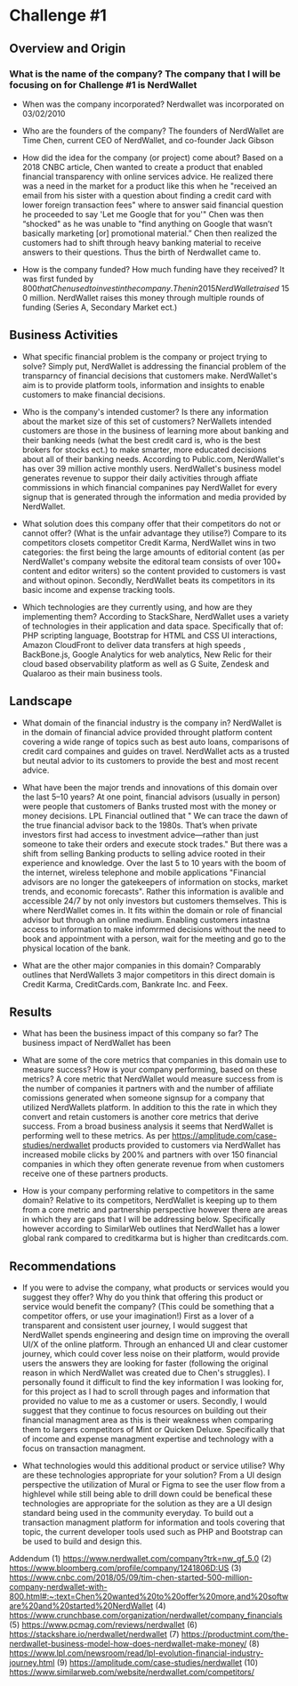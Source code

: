 # Challenge #1

## Overview and Origin

### What is the name of the company? The company that I will be focusing on for Challenge #1 is NerdWallet 

* When was the company incorporated? Nerdwallet was incorporated on 03/02/2010

* Who are the founders of the company? The founders of NerdWallet are Time Chen, current CEO of NerdWallet, and co-founder Jack Gibson

* How did the idea for the company (or project) come about? Based on a 2018 CNBC article, Chen wanted to create a product that enabled financial transparency with online services advice. He realized there was a need in the market for a product like this when he "received an email from his sister with a question about finding a credit card with lower foreign transaction fees" where to answer said financial question he proceeded to say 'Let me Google that for you'" Chen was then “shocked" as he was unable to "find anything on Google that wasn’t basically marketing [or] promotional material.” Chen then realized the customers had to shift through heavy banking material to receive answers to their questions. Thus the birth of Nerdwallet came to. 

* How is the company funded? How much funding have they received? It was first funded by $800 that Chen used to invest in the company. Then in 2015 NerdWallet raised ~$150 million. NerdWallet raises this money through multiple rounds of funding (Series A,  Secondary Market ect.)


## Business Activities

* What specific financial problem is the company or project trying to solve? Simply put, NerdWallet is addressing the financial problem of the transparncy of financial decisions that customers make. NerdWallet's aim is to provide platform tools, information and insights to enable customers to make financial decisions. 

* Who is the company's intended customer?  Is there any information about the market size of this set of customers? NerWallets intended customers are those in the business of learning more about banking and their banking needs (what the best credit card is, who is the best brokers for stocks ect.) to make smarter, more educated decisions about all of their banking needs. According to Public.com, NerdWallet's has over 39 million active monthly users. NerdWallet's business model generates revenue to suppor their daily activities through affiate commissions in which financial companines pay NerdWallet for every signup that is generated through the information and media provided by NerdWallet. 

* What solution does this company offer that their competitors do not or cannot offer? (What is the unfair advantage they utilise?) Compare to its competitors closets competitor Credit Karma, NerdWallet wins in two categories: the first being the large amounts of editorial content (as per NerdWallet's company website the  editoral team consists of over 100+ content and editor writers) so the content provided to customers is vast and without opinon. Secondly, NerdWallet beats its competitors in its basic income and expense tracking tools. 

* Which technologies are they currently using, and how are they implementing them? According to StackShare, NerdWallet uses a variety of technologies in their application and data space. Specifically that of: PHP scripting language, Bootstrap for HTML and CSS UI interactions, Amazon CloudFront to deliver data transfers at high speeds , BackBone.js, Google Analytics for web analytics, New Relic for their cloud based observability platform as well as G Suite, Zendesk and Qualaroo as their main business tools. 


## Landscape

* What domain of the financial industry is the company in? NerdWallet is in the domain of financial advice provided throught platform content covering a wide range of topics such as best auto loans, comparisons of credit card compaines and guides on travel. NerdWallet acts as a trusted but neutal advior to its customers to provide the best and most recent advice. 

* What have been the major trends and innovations of this domain over the last 5–10 years? At one point, financial advisors (usually in person) were people that customers of Banks trusted most with the money or money decisions.  LPL Financial outlined that " We can trace the dawn of the true financial advisor back to the 1980s. That’s when private investors first had access to investment advice—rather than just someone to take their orders and execute stock trades." But there was a shift from selling Banking products to selling advice rooted in their experience and knowledge. Over the last 5 to 10 years with the boom of the internet, wireless telephone and mobile applications "Financial advisors are no longer the gatekeepers of information on stocks, market trends, and economic forecasts". Rather this information is avalible and accessible 24/7 by not only investors but customers themselves. This is where NerdWallet comes in. It fits within the domain or role of financial advisor but through an online medium. Enabling customers intastna access to information to make infomrmed decisions without the need to book and appointment with a person, wait for the meeting and go to the physical location of the bank.  

* What are the other major companies in this domain? Comparably outlines that NerdWallets 3 major competitors in this direct domain is Credit Karma, CreditCards.com, Bankrate Inc. and Feex. 


## Results

* What has been the business impact of this company so far? The business impact of NerdWallet has been 

* What are some of the core metrics that companies in this domain use to measure success? How is your company performing, based on these metrics? A core metric that NerdWallet would measure success from is the number of companies it partners with and the number of affiliate comissions generated when someone signsup for a company that utilized NerdWallets platform. In addition to this the rate in which they convert and retain customers is another core metrics that derive success. From a broad business analysis it seems that NerdWallet is performing well to these metrics. As per https://amplitude.com/case-studies/nerdwallet products provided to customers via NerdWallet has increased mobile clicks by 200% and partners with over 150 financial companies in which they often generate revenue from when customers receive one of these partners products. 

* How is your company performing relative to competitors in the same domain? Relative to its competitors, NerdWallet is keeping up to them from a core metric and partnership perspective however there are areas in which they are gaps that I will be addressing below. Specifically however according to SimilarWeb outlines that NerdWallet has a lower global rank compared to creditkarma but is higher than  creditcards.com.


## Recommendations

* If you were to advise the company, what products or services would you suggest they offer? Why do you think that offering this product or service would benefit the company? (This could be something that a competitor offers, or use your imagination!) First as a lover of a transparent and consistent user journey, I would suggest that NerdWallet spends engineering and design time on improving the overall UI/X of the online platform. Through an enhanced UI and clear customer journey, which could cover less noise on their platform, would provide users the answers they are looking for faster (following the original reason in which NerdWallet was created due to Chen's struggles). I personally found it difficult to find the key information I was looking for, for this project as I had to scroll through pages and information that provided no value to me as a customer or users. Secondly, I would suggest that they continue to focus resources on building out their financial managment area as this is their weakness when comparing them to largers competitors of Mint or Quicken Deluxe. Specifically that of income and expense managment expertise and technology with a focus on transaction managment.  

* What technologies would this additional product or service utilise?  Why are these technologies appropriate for your solution? From a UI design perspective the utilization of Mural or Figma to see the user flow from a highlevel while still being able to drill down could be benefical these technologies are appropriate for the solution as they are a UI design standard being used in the community everyday. To build out a transaction managment platform for information and tools covering that topic, the current developer tools used such as PHP and Bootstrap can be used to build and design this. 

Addendum 
(1) https://www.nerdwallet.com/company?trk=nw_gf_5.0
(2) https://www.bloomberg.com/profile/company/1241806D:US
(3) https://www.cnbc.com/2018/05/09/tim-chen-started-500-million-company-nerdwallet-with-800.html#:~:text=Chen%20wanted%20to%20offer%20more,and%20software%20and%20started%20NerdWallet
(4) https://www.crunchbase.com/organization/nerdwallet/company_financials
(5) https://www.pcmag.com/reviews/nerdwallet
(6) https://stackshare.io/nerdwallet/nerdwallet
(7) https://productmint.com/the-nerdwallet-business-model-how-does-nerdwallet-make-money/
(8) https://www.lpl.com/newsroom/read/lpl-evolution-financial-industry-journey.html
(9) https://amplitude.com/case-studies/nerdwallet
(10) https://www.similarweb.com/website/nerdwallet.com/competitors/


